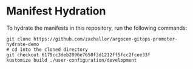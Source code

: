 # Manifest Hydration

To hydrate the manifests in this repository, run the following commands:

```shell
git clone https://github.com/zachaller/argocon-gitops-promoter-hydrate-demo
# cd into the cloned directory
git checkout 6179cc3deb2896e7650f3d1212ff5fcc2fcee33f
kustomize build ./user-configuration/development
```
